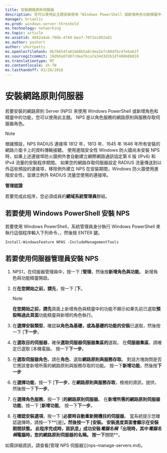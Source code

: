 ```yaml
---
title: 安裝網路原則伺服器
description: 您可以使用此主題安裝使用「Windows PowerShell 或新增角色功能精靈中與 Windows Server 2016 的網路原則 Server (NPS)
manager: brianlic
ms.prod: windows-server-threshold
ms.technology: networking
ms.topic: article
ms.assetid: 4842a4ab-70bb-4744-bea7-70f2ac892ad1
ms.author: pashort
author: shortpatti
ms.openlocfilehash: 0b76654fa01b68b5a8c9ea1efc80dfbc47e6a62f
ms.sourcegitcommit: 19d9da87d87c9eefbca7a3443d2b1df486b0b010
ms.translationtype: MT
ms.contentlocale: zh-TW
ms.lasthandoff: 03/28/2018
---
```

# <a name="install-network-policy-server"></a>安裝網路原則伺服器

若要安裝的網路原則 Server (NPS) 來使用 Windows PowerShell 或新增角色和精靈中的功能，您可以使用此主題。 NPS 是以角色服務的網路原則與服務存取伺服器角色。

> [!NOTE]
> 根據預設，NPS RADIUS 連接埠 1812 年，1813 年、1645 年 1646 年所有安裝的網路介面卡上的資料傳輸接聽。 使用進階安全性 Windows 防火牆尚未安裝 NPS 時，如果上述連接埠防火牆例外會自動建立網際網路通訊協定第 6 版 \(IPv6\) 和 IPv4 流量的安裝程序期間。 如果您的網路存取伺服器設定 RADIUS 流量傳送到以外這些預設的連接埠，移除例外建立 NPS 在安裝期間，Windows 防火牆使用進階安全性，並建立例外 RADIUS 流量您使用的連接埠。

**管理認證**

若要完成此程序，您必須成員的**網域系統管理員**群組。

## <a name="to-install-nps-by-using-windows-powershell"></a>若要使用 Windows PowerShell 安裝 NPS

若要使用 Windows PowerShell，系統管理員身分執行 Windows PowerShell 來執行這個程序輸入下列命令，，然後按 ENTER 鍵。

`Install-WindowsFeature NPAS -IncludeManagementTools`

## <a name="to-install-nps-by-using-server-manager"></a>若要使用伺服器管理員安裝 NPS

1.  NPS1，在伺服器管理員中，按一下 [**管理**，然後按**新增角色與功能**。 新增角色與功能精靈開啟。

2.  在**在您開始之前，請先**，按一下 [**下**。

    > [!NOTE]
    > **在您開始之前，請先**頁面上新增角色與精靈中的功能不顯示如果先前已選取**預設略過此頁面**功能精靈與新增的角色執行。

3.  在**選擇安裝類型**，確認**以角色為基礎，或為基礎的功能的安裝**已選取，然後按一下 [**下一步**。

4.  在**選取目的伺服器**，確保**選取伺服器伺服器集區的**選取。 在**伺服器集區**，請確定已選取 [本機電腦。 按一下**下一步**。

5.  在**選取伺服器角色**，請在**角色**、選取**網路原則與服務存取**。 對話方塊詢問是否它應該會新增所需的網路原則與服務存取的功能。 按一下**新增功能**，然後按**下一步**

6.  在**選擇功能**，按一下 [**下一步**，在**網路原則與服務存取**，檢視的資訊，提供，然後按一下**下一步**。

7.  在**選擇角色服務**，按一下 [**的網路原則伺服器**。  在**新增所需的網路原則伺服器功能**，按一下 [**新增功能**。 按一下**下一步**。

8.  在**確認安裝選項**，按一下 [**必要時自動重新開機目的伺服器**。 當系統提示您確認選擇時，請按一下**[是]**，然後按一下 [**安裝**。 安裝進度頁面會顯示在安裝期間狀態。 此程序完成時，該訊息」成功安裝*電腦名稱*「出現時，其中*電腦名稱*電腦時，您的網路原則伺服器的名稱。 按一下**關閉**。

如需詳細資訊，請查看[管理 NPS 伺服器]](nps-manage-servers.md)。